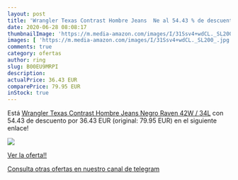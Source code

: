 ```yaml
---
layout: post
title: 'Wrangler Texas Contrast Hombre Jeans  Ne al 54.43 % de descuento'
date: 2020-06-28 08:08:17
thumbnailImage: 'https://m.media-amazon.com/images/I/31Ssv4+wdCL._SL200_.jpg'
images: [ 'https://m.media-amazon.com/images/I/31Ssv4+wdCL._SL200_.jpg' ]
comments: true
category: ofertas
author: ring
slug: B00EU9MRPI
description:
actualPrice: 36.43 EUR
comparePrice: 79.95 EUR
inStock: true
---
```


Está [Wrangler Texas Contrast Hombre Jeans  Negro  Raven   42W / 34L](https://www.amazon.com/dp/B00EU9MRPI/?tag=redken08-20) con 54.43 de descuento por 36.43 EUR (original: 79.95 EUR) en el siguiente enlace!

[![](https://m.media-amazon.com/images/I/31Ssv4+wdCL._SL200_.jpg)](https://www.amazon.com/dp/B00EU9MRPI/?tag=redken08-20)

[Ver la oferta!!](https://www.amazon.com/dp/B00EU9MRPI/?tag=redken08-20)

[Consulta otras ofertas en nuestro canal de telegram](https://t.me/s/ofertas25)

